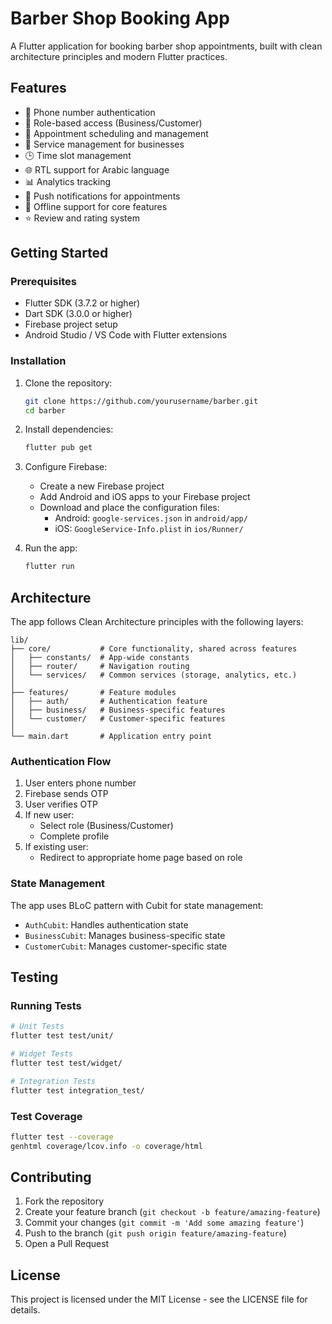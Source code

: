 # Barber Shop Booking App

A Flutter application for booking barber shop appointments, built with clean architecture principles and modern Flutter practices.

## Features

- 📱 Phone number authentication
- 🔄 Role-based access (Business/Customer)
- 📅 Appointment scheduling and management
- 💈 Service management for businesses
- 🕒 Time slot management
- 🌐 RTL support for Arabic language
- 📊 Analytics tracking
- 🔔 Push notifications for appointments
- 📱 Offline support for core features
- ⭐ Review and rating system

## Getting Started

### Prerequisites

- Flutter SDK (3.7.2 or higher)
- Dart SDK (3.0.0 or higher)
- Firebase project setup
- Android Studio / VS Code with Flutter extensions

### Installation

1. Clone the repository:

   ```bash
   git clone https://github.com/yourusername/barber.git
   cd barber
   ```

2. Install dependencies:

   ```bash
   flutter pub get
   ```

3. Configure Firebase:

   - Create a new Firebase project
   - Add Android and iOS apps to your Firebase project
   - Download and place the configuration files:
     - Android: `google-services.json` in `android/app/`
     - iOS: `GoogleService-Info.plist` in `ios/Runner/`

4. Run the app:
   ```bash
   flutter run
   ```

## Architecture

The app follows Clean Architecture principles with the following layers:

```
lib/
├── core/           # Core functionality, shared across features
│   ├── constants/  # App-wide constants
│   ├── router/     # Navigation routing
│   └── services/   # Common services (storage, analytics, etc.)
│
├── features/       # Feature modules
│   ├── auth/       # Authentication feature
│   ├── business/   # Business-specific features
│   └── customer/   # Customer-specific features
│
└── main.dart       # Application entry point
```

### Authentication Flow

1. User enters phone number
2. Firebase sends OTP
3. User verifies OTP
4. If new user:
   - Select role (Business/Customer)
   - Complete profile
5. If existing user:
   - Redirect to appropriate home page based on role

### State Management

The app uses BLoC pattern with Cubit for state management:

- `AuthCubit`: Handles authentication state
- `BusinessCubit`: Manages business-specific state
- `CustomerCubit`: Manages customer-specific state

## Testing

### Running Tests

```bash
# Unit Tests
flutter test test/unit/

# Widget Tests
flutter test test/widget/

# Integration Tests
flutter test integration_test/
```

### Test Coverage

```bash
flutter test --coverage
genhtml coverage/lcov.info -o coverage/html
```

## Contributing

1. Fork the repository
2. Create your feature branch (`git checkout -b feature/amazing-feature`)
3. Commit your changes (`git commit -m 'Add some amazing feature'`)
4. Push to the branch (`git push origin feature/amazing-feature`)
5. Open a Pull Request

## License

This project is licensed under the MIT License - see the LICENSE file for details.

